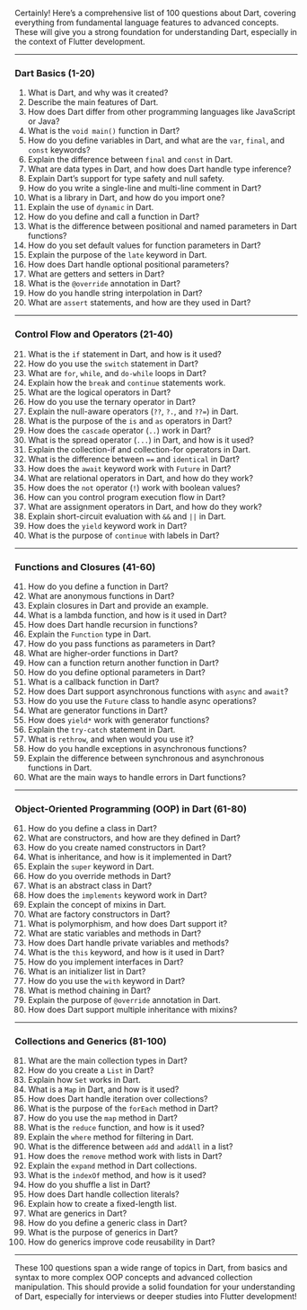 Certainly! Here’s a comprehensive list of 100 questions about Dart, covering everything from fundamental language features to advanced concepts. These will give you a strong foundation for understanding Dart, especially in the context of Flutter development.

---

### **Dart Basics (1-20)**
1. What is Dart, and why was it created?
2. Describe the main features of Dart.
3. How does Dart differ from other programming languages like JavaScript or Java?
4. What is the `void main()` function in Dart?
5. How do you define variables in Dart, and what are the `var`, `final`, and `const` keywords?
6. Explain the difference between `final` and `const` in Dart.
7. What are data types in Dart, and how does Dart handle type inference?
8. Explain Dart’s support for type safety and null safety.
9. How do you write a single-line and multi-line comment in Dart?
10. What is a library in Dart, and how do you import one?
11. Explain the use of `dynamic` in Dart.
12. How do you define and call a function in Dart?
13. What is the difference between positional and named parameters in Dart functions?
14. How do you set default values for function parameters in Dart?
15. Explain the purpose of the `late` keyword in Dart.
16. How does Dart handle optional positional parameters?
17. What are getters and setters in Dart?
18. What is the `@override` annotation in Dart?
19. How do you handle string interpolation in Dart?
20. What are `assert` statements, and how are they used in Dart?

---

### **Control Flow and Operators (21-40)**
21. What is the `if` statement in Dart, and how is it used?
22. How do you use the `switch` statement in Dart?
23. What are `for`, `while`, and `do-while` loops in Dart?
24. Explain how the `break` and `continue` statements work.
25. What are the logical operators in Dart?
26. How do you use the ternary operator in Dart?
27. Explain the null-aware operators (`??`, `?.`, and `??=`) in Dart.
28. What is the purpose of the `is` and `as` operators in Dart?
29. How does the `cascade` operator (`..`) work in Dart?
30. What is the spread operator (`...`) in Dart, and how is it used?
31. Explain the collection-if and collection-for operators in Dart.
32. What is the difference between `==` and `identical` in Dart?
33. How does the `await` keyword work with `Future` in Dart?
34. What are relational operators in Dart, and how do they work?
35. How does the `not` operator (`!`) work with boolean values?
36. How can you control program execution flow in Dart?
37. What are assignment operators in Dart, and how do they work?
38. Explain short-circuit evaluation with `&&` and `||` in Dart.
39. How does the `yield` keyword work in Dart?
40. What is the purpose of `continue` with labels in Dart?

---

### **Functions and Closures (41-60)**
41. How do you define a function in Dart?
42. What are anonymous functions in Dart?
43. Explain closures in Dart and provide an example.
44. What is a lambda function, and how is it used in Dart?
45. How does Dart handle recursion in functions?
46. Explain the `Function` type in Dart.
47. How do you pass functions as parameters in Dart?
48. What are higher-order functions in Dart?
49. How can a function return another function in Dart?
50. How do you define optional parameters in Dart?
51. What is a callback function in Dart?
52. How does Dart support asynchronous functions with `async` and `await`?
53. How do you use the `Future` class to handle async operations?
54. What are generator functions in Dart?
55. How does `yield*` work with generator functions?
56. Explain the `try-catch` statement in Dart.
57. What is `rethrow`, and when would you use it?
58. How do you handle exceptions in asynchronous functions?
59. Explain the difference between synchronous and asynchronous functions in Dart.
60. What are the main ways to handle errors in Dart functions?

---

### **Object-Oriented Programming (OOP) in Dart (61-80)**
61. How do you define a class in Dart?
62. What are constructors, and how are they defined in Dart?
63. How do you create named constructors in Dart?
64. What is inheritance, and how is it implemented in Dart?
65. Explain the `super` keyword in Dart.
66. How do you override methods in Dart?
67. What is an abstract class in Dart?
68. How does the `implements` keyword work in Dart?
69. Explain the concept of mixins in Dart.
70. What are factory constructors in Dart?
71. What is polymorphism, and how does Dart support it?
72. What are static variables and methods in Dart?
73. How does Dart handle private variables and methods?
74. What is the `this` keyword, and how is it used in Dart?
75. How do you implement interfaces in Dart?
76. What is an initializer list in Dart?
77. How do you use the `with` keyword in Dart?
78. What is method chaining in Dart?
79. Explain the purpose of `@override` annotation in Dart.
80. How does Dart support multiple inheritance with mixins?

---

### **Collections and Generics (81-100)**
81. What are the main collection types in Dart?
82. How do you create a `List` in Dart?
83. Explain how `Set` works in Dart.
84. What is a `Map` in Dart, and how is it used?
85. How does Dart handle iteration over collections?
86. What is the purpose of the `forEach` method in Dart?
87. How do you use the `map` method in Dart?
88. What is the `reduce` function, and how is it used?
89. Explain the `where` method for filtering in Dart.
90. What is the difference between `add` and `addAll` in a list?
91. How does the `remove` method work with lists in Dart?
92. Explain the `expand` method in Dart collections.
93. What is the `indexOf` method, and how is it used?
94. How do you shuffle a list in Dart?
95. How does Dart handle collection literals?
96. Explain how to create a fixed-length list.
97. What are generics in Dart?
98. How do you define a generic class in Dart?
99. What is the purpose of generics in Dart?
100. How do generics improve code reusability in Dart?

---

These 100 questions span a wide range of topics in Dart, from basics and syntax to more complex OOP concepts and advanced collection manipulation. This should provide a solid foundation for your understanding of Dart, especially for interviews or deeper studies into Flutter development!
